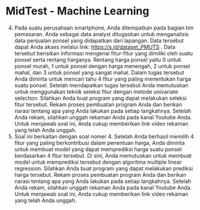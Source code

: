 # MidTest - Machine Learning

4.	Pada suatu perusahaan smartphone, Anda ditempatkan pada bagian tim pemasaran. Anda sebagai data analyst ditugaskan untuk menganalisis data penjualan ponsel yang didapatkan dari lapangan. Data tersebut dapat Anda akses melalui link: https://s.id/dataset_PMUTS . Data tersebut berisikan informasi mengenai fitur-fitur yang dimiliki oleh suatu ponsel serta rentang harganya. Rentang harga ponsel yaitu 0 untuk ponsel murah, 1 untuk ponsel dengan harga menengah, 2 untuk ponsel mahal, dan 3 untuk ponsel yang sangat mahal. Dalam tugas tersebut Anda diminta untuk mencari tahu 4 fitur yang paling menentukan harga suatu ponsel. Setelah mendapatkan tugas tersebut Anda memutuskan untuk menggunakan teknik seleksi fitur dengan metode univariate selection. Silahkan Anda buat program yang dapat melakukan seleksi fitur tersebut. Rekam proses pembuatan program Anda dan berikan narasi tentang apa yang Anda lakukan pada setiap langkahnya. Setelah Anda rekam, silahkan unggah rekaman Anda pada kanal Youtube Anda. Untuk menjawab soal ini, Anda cukup memberikan link video rekaman yang telah Anda unggah.
5.	Soal ini berkaitan dengan soal nomer 4. Setelah Anda berhasil memilih 4 fitur yang paling berkontribusi dalam penentuan harga, Anda diminta untuk membuat model yang dapat memprediksi harga suatu ponsel berdasarkan 4 fitur tersebut. Di sini, Anda memutuskan untuk membuat model untuk memprediksi tersebut dengan algoritma multiple linear regression. Silahkan Anda buat program yang dapat melakukan prediksi harga tersebut. Rekam proses pembuatan program Anda dan berikan narasi tentang apa yang Anda lakukan pada setiap langkahnya. Setelah Anda rekam, silahkan unggah rekaman Anda pada kanal Youtube Anda. Untuk menjawab soal ini, Anda cukup memberikan link video rekaman yang telah Anda unggah.
